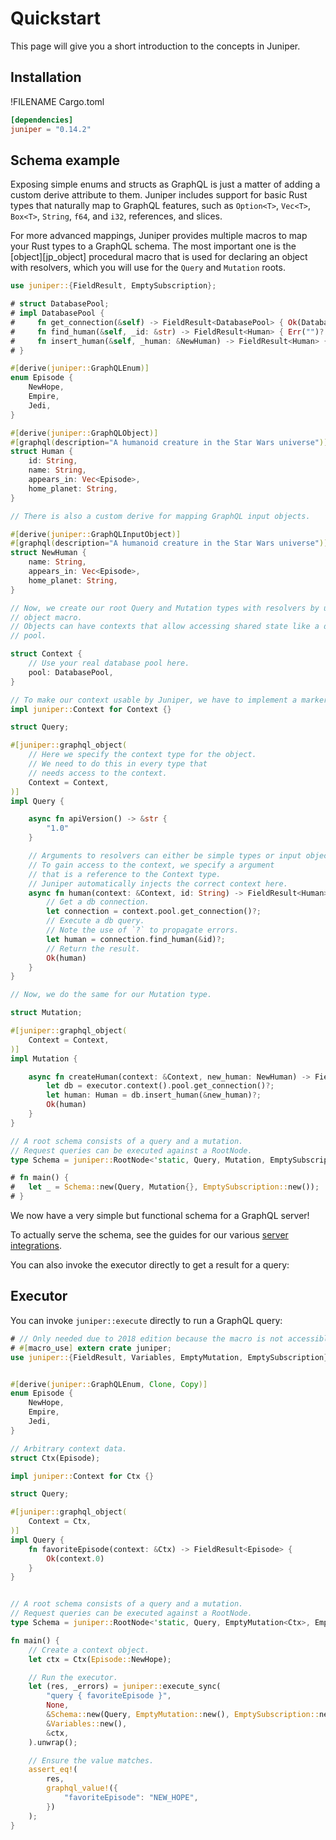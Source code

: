 # Quickstart

This page will give you a short introduction to the concepts in Juniper.

## Installation

!FILENAME Cargo.toml

```toml
[dependencies]
juniper = "0.14.2"
```

## Schema example

Exposing simple enums and structs as GraphQL is just a matter of adding a custom
derive attribute to them. Juniper includes support for basic Rust types that
naturally map to GraphQL features, such as `Option<T>`, `Vec<T>`, `Box<T>`,
`String`, `f64`, and `i32`, references, and slices.

For more advanced mappings, Juniper provides multiple macros to map your Rust
types to a GraphQL schema. The most important one is the
[object][jp_object] procedural macro that is used for declaring an object with
resolvers, which you will use for the `Query` and `Mutation` roots.

```rust
use juniper::{FieldResult, EmptySubscription};

# struct DatabasePool;
# impl DatabasePool {
#     fn get_connection(&self) -> FieldResult<DatabasePool> { Ok(DatabasePool) }
#     fn find_human(&self, _id: &str) -> FieldResult<Human> { Err("")? }
#     fn insert_human(&self, _human: &NewHuman) -> FieldResult<Human> { Err("")? }
# }

#[derive(juniper::GraphQLEnum)]
enum Episode {
    NewHope,
    Empire,
    Jedi,
}

#[derive(juniper::GraphQLObject)]
#[graphql(description="A humanoid creature in the Star Wars universe")]
struct Human {
    id: String,
    name: String,
    appears_in: Vec<Episode>,
    home_planet: String,
}

// There is also a custom derive for mapping GraphQL input objects.

#[derive(juniper::GraphQLInputObject)]
#[graphql(description="A humanoid creature in the Star Wars universe")]
struct NewHuman {
    name: String,
    appears_in: Vec<Episode>,
    home_planet: String,
}

// Now, we create our root Query and Mutation types with resolvers by using the
// object macro.
// Objects can have contexts that allow accessing shared state like a database
// pool.

struct Context {
    // Use your real database pool here.
    pool: DatabasePool,
}

// To make our context usable by Juniper, we have to implement a marker trait.
impl juniper::Context for Context {}

struct Query;

#[juniper::graphql_object(
    // Here we specify the context type for the object.
    // We need to do this in every type that
    // needs access to the context.
    Context = Context,
)]
impl Query {

    async fn apiVersion() -> &str {
        "1.0"
    }

    // Arguments to resolvers can either be simple types or input objects.
    // To gain access to the context, we specify a argument
    // that is a reference to the Context type.
    // Juniper automatically injects the correct context here.
    async fn human(context: &Context, id: String) -> FieldResult<Human> {
        // Get a db connection.
        let connection = context.pool.get_connection()?;
        // Execute a db query.
        // Note the use of `?` to propagate errors.
        let human = connection.find_human(&id)?;
        // Return the result.
        Ok(human)
    }
}

// Now, we do the same for our Mutation type.

struct Mutation;

#[juniper::graphql_object(
    Context = Context,
)]
impl Mutation {

    async fn createHuman(context: &Context, new_human: NewHuman) -> FieldResult<Human> {
        let db = executor.context().pool.get_connection()?;
        let human: Human = db.insert_human(&new_human)?;
        Ok(human)
    }
}

// A root schema consists of a query and a mutation.
// Request queries can be executed against a RootNode.
type Schema = juniper::RootNode<'static, Query, Mutation, EmptySubscription<Context>>;

# fn main() {
#   let _ = Schema::new(Query, Mutation{}, EmptySubscription::new());
# }
```

We now have a very simple but functional schema for a GraphQL server!

To actually serve the schema, see the guides for our various [server integrations](./servers/index.md).

You can also invoke the executor directly to get a result for a query:

## Executor

You can invoke `juniper::execute` directly to run a GraphQL query:

```rust
# // Only needed due to 2018 edition because the macro is not accessible.
# #[macro_use] extern crate juniper;
use juniper::{FieldResult, Variables, EmptyMutation, EmptySubscription};


#[derive(juniper::GraphQLEnum, Clone, Copy)]
enum Episode {
    NewHope,
    Empire,
    Jedi,
}

// Arbitrary context data.
struct Ctx(Episode);

impl juniper::Context for Ctx {}

struct Query;

#[juniper::graphql_object(
    Context = Ctx,
)]
impl Query {
    fn favoriteEpisode(context: &Ctx) -> FieldResult<Episode> {
        Ok(context.0)
    }
}


// A root schema consists of a query and a mutation.
// Request queries can be executed against a RootNode.
type Schema = juniper::RootNode<'static, Query, EmptyMutation<Ctx>, EmptySubscription<Ctx>>;

fn main() {
    // Create a context object.
    let ctx = Ctx(Episode::NewHope);

    // Run the executor.
    let (res, _errors) = juniper::execute_sync(
        "query { favoriteEpisode }",
        None,
        &Schema::new(Query, EmptyMutation::new(), EmptySubscription::new()),
        &Variables::new(),
        &ctx,
    ).unwrap();

    // Ensure the value matches.
    assert_eq!(
        res,
        graphql_value!({
            "favoriteEpisode": "NEW_HOPE",
        })
    );
}
```

[hyper]: servers/hyper.md
[warp]: servers/warp.md
[rocket]: servers/rocket.md
[iron]: servers/iron.md
[tutorial]: ./tutorial.html
[jp_obj_macro]: https://docs.rs/juniper/latest/juniper/macro.object.html
